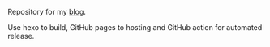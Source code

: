 Repository for my [blog](https://bennie.im).

Use hexo to build, GitHub pages to hosting and GitHub action for automated release.
